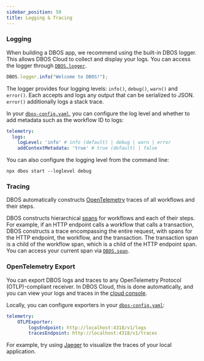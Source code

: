 ```yaml
---
sidebar_position: 50
title: Logging & Tracing
---
```


### Logging

When building a DBOS app, we recommend using the built-in DBOS logger.
This allows DBOS Cloud to collect and display your logs.
You can access the logger through [`DBOS.logger`](../reference/transactapi/dbos-class#accessing-logging).

```javascript
DBOS.logger.info("Welcome to DBOS!");
```

The logger provides four logging levels: `info()`, `debug()`, `warn()` and `error()`.
Each accepts and logs any output that can be serialized to JSON.
`error()` additionally logs a stack trace.

In your [`dbos-config.yaml`](../reference/configuration.md), you can configure the log level and whether to add metadata such as the workflow ID to logs:

```yaml
telemetry:
  logs:
    logLevel: 'info' # info (default) | debug | warn | error
    addContextMetadata: 'true' # true (default) | false
```

You can also configure the logging level from the command line:

```shell
npx dbos start --loglevel debug
```

### Tracing

DBOS automatically constructs [OpenTelemetry](https://opentelemetry.io/) traces of all workflows and their steps.

DBOS constructs hierarchical [spans](https://opentelemetry.io/docs/concepts/signals/traces/#spans) for workflows and each of their steps.
For example, if an HTTP endpoint calls a workflow that calls a transaction, DBOS constructs a trace encompassing the entire request, with spans for the HTTP endpoint, the workflow, and the transaction.
The transaction span is a child of the workflow span, which is a child of the HTTP endpoint span.
You can access your current span via [`DBOS.span`](../reference/transactapi/dbos-class#accessing-the-tracing-span).

### OpenTelemetry Export

You can export DBOS logs and traces to any OpenTelemetry Protocol (OTLP)-compliant receiver.
In DBOS Cloud, this is done automatically, and you can view your logs and traces in the [cloud console](https://console.dbos.dev/login-redirect).

Locally, you can configure exporters in your [`dbos-config.yaml`](../reference/configuration.md):

```yaml
telemetry:
    OTLPExporter:
        logsEndpoint: http://localhost:4318/v1/logs
        tracesEndpoint: http://localhost:4318/v1/traces
```

For example, try using [Jaeger](https://www.jaegertracing.io/docs/latest/getting-started/) to visualize the traces of your local application.